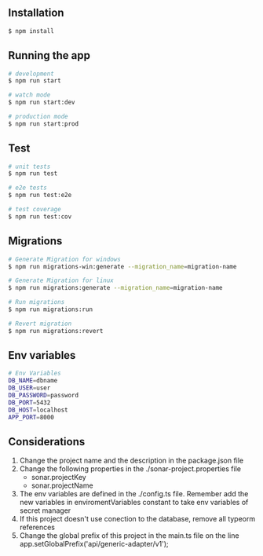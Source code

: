 ## Installation

```bash
$ npm install
```

## Running the app

```bash
# development
$ npm run start

# watch mode
$ npm run start:dev

# production mode
$ npm run start:prod
```

## Test

```bash
# unit tests
$ npm run test

# e2e tests
$ npm run test:e2e

# test coverage
$ npm run test:cov
```

## Migrations

```bash
# Generate Migration for windows
$ npm run migrations-win:generate --migration_name=migration-name

# Generate Migration for linux
$ npm run migrations:generate --migration_name=migration-name

# Run migrations
$ npm run migrations:run

# Revert migration
$ npm run migrations:revert
```

## Env variables

```bash
# Env Variables
DB_NAME=dbname
DB_USER=user
DB_PASSWORD=password
DB_PORT=5432
DB_HOST=localhost
APP_PORT=8000
```

## Considerations

1. Change the project name and the description in the package.json file
1. Change the following properties in the ./sonar-project.properties file
   - sonar.projectKey
   - sonar.projectName
1. The env variables are defined in the ./config.ts file. Remember add the new variables in enviromentVariables constant to take env variables of secret manager
1. If this project doesn't use conection to the database, remove all typeorm references
1. Change the global prefix of this project in the main.ts file on the line app.setGlobalPrefix('api/generic-adapter/v1');
